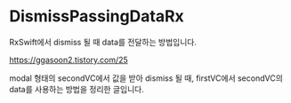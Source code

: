 # DismissPassingDataRx
RxSwift에서 dismiss 될 때 data를 전달하는 방법입니다.


https://ggasoon2.tistory.com/25

modal 형태의 secondVC에서 값을 받아 dismiss 될 때, firstVC에서 secondVC의 data를 사용하는 방법을 정리한 글입니다.
